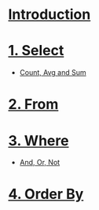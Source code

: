 # [Introduction](https://github.com/yangshiteng/StatQuest-Study-Notes/blob/main/SQL/Introduction.md)
# [1. Select](https://github.com/yangshiteng/StatQuest-Study-Notes/blob/main/SQL/select.md)
  * [Count, Avg and Sum](https://github.com/yangshiteng/StatQuest-Study-Notes/blob/main/SQL/Count%2C%20Avg%20and%20Sum.md)
# [2. From](https://github.com/yangshiteng/StatQuest-Study-Notes/blob/main/Notes/SQL_join.md)
# [3. Where](https://github.com/yangshiteng/StatQuest-Study-Notes/blob/main/SQL/where.md)
  * [And, Or, Not](https://github.com/yangshiteng/StatQuest-Study-Notes/blob/main/SQL/And%2C%20Or%2C%20Not.md)
# [4. Order By]()
